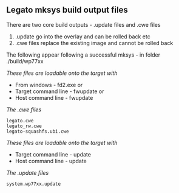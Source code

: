 ## Legato mksys build output files 

There are two core build outputs - .update files and .cwe files  
1. .update go into the overlay and can be rolled back etc
1. .cwe files replace the existing image and cannot be rolled back

The following appear following a successful mksys - in folder ./build/wp77xx  

*These files are loadable onto the target with*  

* From windows - fd2.exe or   
* Target command line - fwupdate or  
* Host command line - fwupdate  

*The .cwe files*  
```
legato.cwe
legato_rw.cwe
legato-squashfs.ubi.cwe
```

*These files are loadable onto the target with*  
* Target command line - update  
* Host command line - update  
  
*The .update files*  
```
system.wp77xx.update
```

